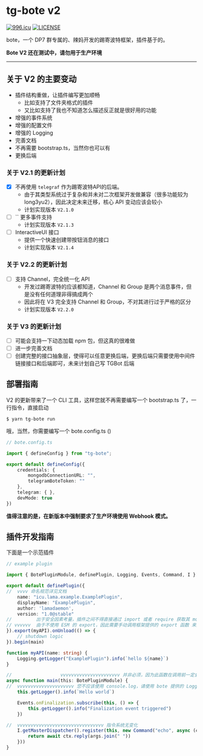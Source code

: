 # tg-bote v2
[![996.icu](https://img.shields.io/badge/link-996.icu-red.svg)](https://996.icu)
[![LICENSE](https://img.shields.io/badge/license-Anti%20996-blue.svg)](https://github.com/996icu/996.ICU/blob/master/LICENSE)

bote，一个 DP7 群专属的、辣妈开发的踢寄波特框架，插件基于的。

**Bote V2 还在测试中，请勿用于生产环境**

---
## 关于 V2 的主要变动

- 插件结构重做，让插件编写更加顺畅
    - 比如支持了文件夹格式的插件
    - 又比如支持了我也不知道怎么描述反正就是很好用的功能
- 增强的事件系统
- 增强的配置文件
- 增强的 Logging
- 完善文档
- 不再需要 bootstrap.ts，当然你也可以有
- 更换后端

### 关于 V2.1 的更新计划

- [x] 不再使用 `telegraf` 作为踢寄波特API的后端。
    - 由于其类型系统过于复杂和并未对二次框架开发做兼容（很多功能较为long3yu2），因此决定未来迁移，核心 API 变动应该会较小
    - 计划实现版本 `V2.1.0`
- [ ] `` 更多事件支持
    - 计划实现版本 `V2.1.3`
- [ ] InteractiveUI 接口
    - 提供一个快速创建带按钮消息的接口
    - 计划实现版本 `V2.1.4`

### 关于 V2.2 的更新计划

- [ ] 支持 Channel，完全统一化 API
    - 开发过踢寄波特的应该都知道，Channel 和 Group 是两个消息事件，但是没有任何道理非得搞成两个
    - 因此将在 V3 完全支持 Channel 和 Group，不对其进行过于严格的区分
    - 计划实现版本 `V2.2.0`

### 关于 V3 的更新计划
- [ ] 可能会支持一下动态加载 npm 包，但这真的很难做
- [ ] 进一步完善文档
- [ ] 创建完整的接口抽象层，使得可以任意更换后端，更换后端只需要使用中间件链接接口和后端即可，未来计划自己写 TGBot 后端

## 部署指南

V2 的更新带来了一个 CLI 工具，这样您就不再需要编写一个 bootstrap.ts 了，一行指令，直接启动

```
$ yarn tg-bote run
```

哦，当然，你需要编写一个 bote.config.ts ()

```typescript
// bote.config.ts

import { defineConfig } from "tg-bote";

export default defineConfig({
    credentials: {
        mongodbConnectionURL: "",
        telegramBoteToken: ""
    },
    telegram: { },
    devMode: true
})

```

**值得注意的是，在新版本中强制要求了生产环境使用 Webhook 模式。**

## 插件开发指南

下面是一个示范插件

```typescript
// example plugin

import { BotePluginModule, definePlugin, Logging, Events, Command, I } from "tg-bote";

export default definePlugin({
//  vvvv 命名规范详见文档
    name: "icu.lama.example.ExamplePlugin",
    displayName: "ExamplePlugin",
    author: 'lamadaemon',
    version: "1.0@stable"
//         出于安全因素考量，插件之间不得直接通过 import 或者 require 获取其 module，应通过 requirePlugin
// vvvvvv  由于不使用 ESM 的 export，因此需要手动调用框架提供的 export 函数 来为其他插件提供 API
}).export(myAPI).onUnload(() => {
    // shutdown logic
}).begin(main)

function myAPI(name: string) {
    Logging.getLogger("ExamplePlugin").info(`hello ${name}`)
}

//                  vvvvvvvvvvvvvvvvvvvvvv 并非必须，因为此函数在调用前一定会进行 this 绑定，这里只是为了让 tsc 闭嘴。
async function main(this: BotePluginModule) {
//  vvvvvvvvvvvvvvvvvvvvv 您不应该使用 console.log，请使用 bote 提供的 Logging 系统，也最好不要用全局 Logger
    this.getLogger().info(`Hello world`)

    Events.onFinalization.subscribe(this, () => {
        this.getLogger().info("Finalization event triggered")
    })

//  vvvvvvvvvvvvvvvvvvvvvvvvvvvvvvvv 指令系统无变化
    I.getMasterDispatcher().register(this, new Command("echo", async (ctx, args) => {
        return await ctx.reply(args.join(" "))
    }))
}
```
